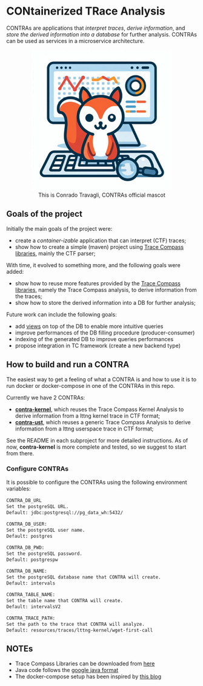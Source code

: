 # CONtainerized TRace Analysis

CONTRAs are applications that *interpret traces*, *derive information*,
and *store the derived information into a database* for further analysis.
CONTRAs can be used as services in a microservice architecture.

<div align="center">
<img src="doc/contra-logo.jpg" height="372"></br>
This is Conrado Travagli, CONTRAs official mascot
</div>

## Goals of the project

Initially the main goals of the project were:

- create a *container-izable* application that can interpret (CTF) traces;
- show how to create a simple (maven) project using [Trace Compass libraries][tc-libs],
  mainly the CTF parser;

With time, it evolved to something more, and the following goals were added:

- show how to reuse more features provided by the [Trace Compass libraries][tc-libs],
  namely the Trace Compass analysis, to derive information from the traces;
- show how to store the derived information into a DB for further analysis;

Future work can include the following goals:

- add [views][sql-views] on top of the DB to enable more intuitive queries
- improve performances of the DB filling procedure (producer-consumer)
- indexing of the generated DB to improve queries performances
- propose integration in TC framework (create a new backend type)

## How to build and run a CONTRA

The easiest way to get a feeling of what a CONTRA is and how to use it
is to run docker or docker-compose in one of the CONTRAs in this repo.

Currently we have 2 CONTRAs:

- [**contra-kernel**](contra-kernel/README.md), which reuses the
  Trace Compass Kernel Analysis to derive information from a lttng
  kernel trace in CTF format;
- [**contra-ust**](contra-ust/README.md), which reuses a generic
  Trace Compass Analysis to derive information from a lttng userspace
  trace in CTF format;

See the README in each subproject for more detailed instructions.
As of now, **contra-kernel** is more complete and tested, so we suggest
to start from there.

### Configure CONTRAs

It is possible to configure the CONTRAs using the following
environment variables:

```
CONTRA_DB_URL
Set the postgreSQL URL.
Default: jdbc:postgresql://pg_data_wh:5432/
```

```
CONTRA_DB_USER:
Set the postgreSQL user name.
Default: postgres
```

```
CONTRA_DB_PWD:
Set the postgreSQL password.
Default: postgrespw
```

```
CONTRA_DB_NAME:
Set the postgreSQL database name that CONTRA will create.
Default: intervals
```

```
CONTRA_TABLE_NAME:
Set the table name that CONTRA will create.
Default: intervalsV2
```

```
CONTRA_TRACE_PATH:
Set the path to the trace that CONTRA will analyze.
Default: resources/traces/lttng-kernel/wget-first-call
```

## NOTEs

- Trace Compass Libraries can be downloaded from [here][tc-libs]
- Java code follows the [google java format][google-java]
- The docker-compose setup has been inspired by [this blog][dcompose]

[tc-libs]:https://download.eclipse.org/tracecompass/stable/repository/plugins/
[dcompose]:https://blog.devgenius.io/how-to-setup-grafana-with-postgresql-database-using-docker-compose-a-step-by-step-guide-e5a9cce90ba3
[google-java]:https://github.com/google/google-java-format
[sql-views]:https://www.postgresql.org/docs/current/sql-createview.html

